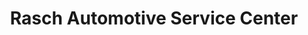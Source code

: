 ---
title: "Rasch Automotive Service Center"
url: /kirkwood/rasch-automotive-service-center/
shop: Autowerkstatt
---